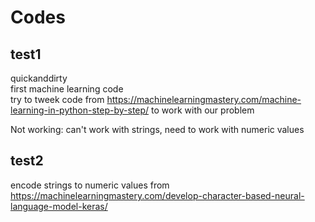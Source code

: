 # Codes

## test1
quickanddirty  
first machine learning code  
try to tweek code from 
https://machinelearningmastery.com/machine-learning-in-python-step-by-step/ to 
work with our problem  

Not working: can't work with strings, need to work with numeric values

## test2 
encode strings to numeric values
from https://machinelearningmastery.com/develop-character-based-neural-language-model-keras/

